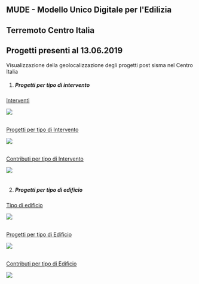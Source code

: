 ## MUDE - Modello Unico Digitale per l'Edilizia

## Terremoto Centro Italia 

## Progetti presenti al 13.06.2019 

Visualizzazione della geolocalizzazione degli progetti post sisma nel Centro Italia



1. ##### Progetti per tipo di intervento

[Interventi](http://view.ixmaps.com?project=https://raw.githubusercontent.com/gjrichter/viz/master/MUDE/ixmaps_project_MUDE_Centro_Italia_progetti_per_intervento_torri.json)

<a href="http://explore.ixmaps.com?project=https://raw.githubusercontent.com/gjrichter/viz/master/MUDE/ixmaps_project_MUDE_Centro_Italia_progetti_per_intervento_torri.json" >
<img src="https://raw.githubusercontent.com/gjrichter/viz/master/MUDE/ixmaps_project_MUDE_Centro_Italia_progetti_per_intervento_torri.png"></a>
<br><br>


[Progetti per tipo di Intervento](http://view.ixmaps.com?project=https://raw.githubusercontent.com/gjrichter/viz/master/MUDE/ixmaps_project_MUDE_Centro_Italia_progetti_per_intervento.json)

<a href="http://explore.ixmaps.com?project=https://raw.githubusercontent.com/gjrichter/viz/master/MUDE/ixmaps_project_MUDE_Centro_Italia_progetti_per_intervento.json" >
<img src="https://raw.githubusercontent.com/gjrichter/viz/master/MUDE/ixmaps_project_MUDE_Centro_Italia_progetti_per_intervento.png"></a>
<br><br>


[Contributi per tipo di Intervento](http://view.ixmaps.com?project=https://raw.githubusercontent.com/gjrichter/viz/master/MUDE/ixmaps_project_MUDE_Centro_Italia_progetti_per_intervento_contributi.json)

<a href="http://explore.ixmaps.com?project=https://raw.githubusercontent.com/gjrichter/viz/master/MUDE/ixmaps_project_MUDE_Centro_Italia_progetti_per_intervento_contributi.json" >
<img src="https://raw.githubusercontent.com/gjrichter/viz/master/MUDE/ixmaps_project_MUDE_Centro_Italia_progetti_per_intervento_contributi.png"></a>
<br><br>


2. ##### Progetti per tipo di edificio

[Tipo di edificio](http://view.ixmaps.com?project=https://raw.githubusercontent.com/gjrichter/viz/master/MUDE/ixmaps_project_MUDE_Centro_Italia_progetti_per_tipo_edificio_torri.json)

<a href="http://explore.ixmaps.com?project=https://raw.githubusercontent.com/gjrichter/viz/master/MUDE/ixmaps_project_MUDE_Centro_Italia_progetti_per_tipo_edificio_torri.json" >
<img src="https://raw.githubusercontent.com/gjrichter/viz/master/MUDE/ixmaps_project_MUDE_Centro_Italia_progetti_per_tipo_edificio_torri.png"></a>
<br><br>


[Progetti per tipo di Edificio](http://view.ixmaps.com?project=https://raw.githubusercontent.com/gjrichter/viz/master/MUDE/ixmaps_project_MUDE_Centro_Italia_progetti_per_tipo_edificio_pie.json)

<a href="http://explore.ixmaps.com?project=https://raw.githubusercontent.com/gjrichter/viz/master/MUDE/ixmaps_project_MUDE_Centro_Italia_progetti_per_tipo_edificio_pie.json" >
<img src="https://raw.githubusercontent.com/gjrichter/viz/master/MUDE/ixmaps_project_MUDE_Centro_Italia_progetti_per_tipo_edificio_pie.png"></a>
<br><br>


[Contributi per tipo di Edificio](http://view.ixmaps.com?project=https://raw.githubusercontent.com/gjrichter/viz/master/MUDE/ixmaps_project_MUDE_Centro_Italia_progetti_per_tipo_edificio_pie_contributi.json)

<a href="http://explore.ixmaps.com?project=https://raw.githubusercontent.com/gjrichter/viz/master/MUDE/ixmaps_project_MUDE_Centro_Italia_progetti_per_tipo_edificio_pie_contributi.json" >
<img src="https://raw.githubusercontent.com/gjrichter/viz/master/MUDE/ixmaps_project_MUDE_Centro_Italia_progetti_per_tipo_edificio_pie_contributi.png"></a>
<br><br>







